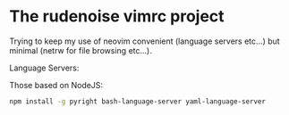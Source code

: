 # The rudenoise vimrc project

Trying to keep my use of neovim convenient (language servers etc...) but
minimal (netrw for file browsing etc...).

Language Servers:

Those based on NodeJS:
```sh
npm install -g pyright bash-language-server yaml-language-server
```
